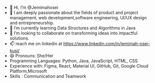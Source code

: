 - 👋 Hi, I’m @Jemimahosei
- 👀 I am deeply passionate about the fields of product and project management, web development,software engineering, UI/UX design and entrepreneurship.
- 🌱 I’m currently learning Data Structures and Algorithms in Java
- 💞️ I’m looking to collaborate on transforming ideas into impactful solutions.
- 📫  reach me on linkedin at https://www.linkedin.com/in/jemimah-osei-kusi/
- 😄 Pronouns: She/Her
- Programming Languages: Python, Java, JavaScript,  HTML, CSS
- Experience with: Figma, React, Material UI, GitHub, Git, Google Cloud Platform,Microsoft
- Skills : Communication and Teamwork

<!---
Jemimahosei/Jemimahosei is a ✨ special ✨ repository because its `README.md` (this file) appears on your GitHub profile.
You can click the Preview link to take a look at your changes.
--->
